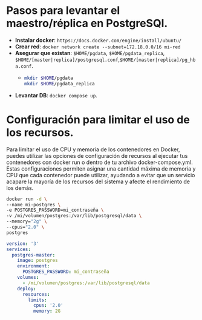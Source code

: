 

# Pasos para levantar el maestro/réplica en PostgreSQl.
- **Instalar docker**: `https://docs.docker.com/engine/install/ubuntu/`
- **Crear red**: `docker network create --subnet=172.18.0.0/16 mi-red`
- **Asegurar que existan**: `$HOME/pgdata`, `$HOME/pgdata_replica`, `$HOME/[master|replica]/postgresql.conf`,`$HOME/[master|replica]/pg_hba.conf`.
  - ```bash
    mkdir $HOME/pgdata
    mkdir $HOME/pgdata_replica
    ```
- **Levantar DB**: `docker compose up`. 

# Configuración para limitar el uso de los recursos.
Para limitar el uso de CPU y memoria de los contenedores en Docker, puedes utilizar las opciones de configuración de recursos al ejecutar tus contenedores con docker run o dentro de tu archivo docker-compose.yml. Estas configuraciones permiten asignar una cantidad máxima de memoria y CPU que cada contenedor puede utilizar, ayudando a evitar que un servicio acapare la mayoría de los recursos del sistema y afecte el rendimiento de los demás.
```bash
docker run -d \
--name mi-postgres \
-e POSTGRES_PASSWORD=mi_contraseña \
-v /mi/volumen/postgres:/var/lib/postgresql/data \
--memory="2g" \
--cpus="2.0" \
postgres
```


```yaml
version: '3'
services:
  postgres-master:
    image: postgres
    environment:
      POSTGRES_PASSWORD: mi_contraseña
    volumes:
      - /mi/volumen/postgres:/var/lib/postgresql/data
    deploy:
      resources:
        limits:
          cpus: '2.0'
          memory: 2G

```
